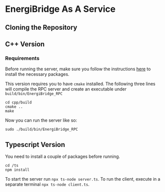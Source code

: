 # EnergiBridge As A Service

## Cloning the Repository

## C++ Version

### Requirements
Before running the server, make sure you follow the instructions [here](https://github.com/cinemast/libjson-rpc-cpp?tab=readme-ov-file#install-the-framework) to install the necessary packages.

This version requires you to have `cmake` installed. The following three lines will compile the RPC server and create an executable under `build/bin/EnergiBridge_RPC`

```
cd cpp/build
cmake ..
make
```

Now you can run the server like so:

```
sudo ./build/bin/EnergiBridge_RPC
```

## Typescript Version
You need to install a couple of packages before running.
```
cd /ts
npm install
```
To start the server run `npx ts-node server.ts`. To run the client, execute in a separate terminal `npx ts-node client.ts`.